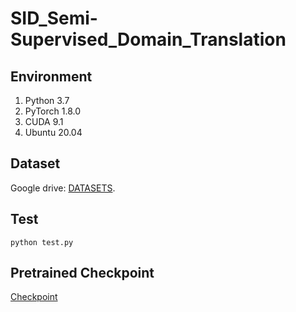 # SID_Semi-Supervised_Domain_Translation
## Environment
1. Python 3.7
2. PyTorch 1.8.0
3. CUDA 9.1
4. Ubuntu 20.04
## Dataset
Google drive: [DATASETS](https://drive.google.com/drive/folders/10cP6Z-n2G0006_ppW1WxkQpNKg3mSfnj?usp=sharing).
## Test
```
python test.py  
```
## Pretrained Checkpoint
[Checkpoint](http://jklp2.top/SID_Semi-Supervised_Domain_Translation/checkpoints/170.pt)
